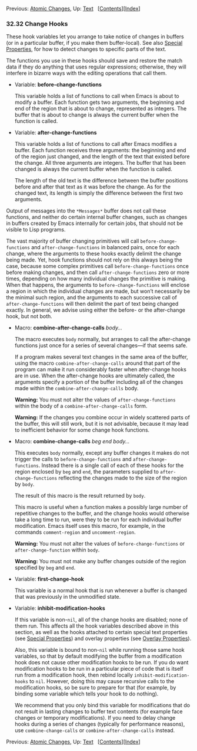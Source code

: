<!-- This is the GNU Emacs Lisp Reference Manual
corresponding to Emacs version 27.2.

Copyright (C) 1990-1996, 1998-2021 Free Software Foundation,
Inc.

Permission is granted to copy, distribute and/or modify this document
under the terms of the GNU Free Documentation License, Version 1.3 or
any later version published by the Free Software Foundation; with the
Invariant Sections being "GNU General Public License," with the
Front-Cover Texts being "A GNU Manual," and with the Back-Cover
Texts as in (a) below.  A copy of the license is included in the
section entitled "GNU Free Documentation License."

(a) The FSF's Back-Cover Text is: "You have the freedom to copy and
modify this GNU manual.  Buying copies from the FSF supports it in
developing GNU and promoting software freedom." -->

<!-- Created by GNU Texinfo 6.7, http://www.gnu.org/software/texinfo/ -->

Previous: [Atomic Changes](Atomic-Changes.html), Up: [Text](Text.html)   \[[Contents](index.html#SEC_Contents "Table of contents")]\[[Index](Index.html "Index")]

### 32.32 Change Hooks

These hook variables let you arrange to take notice of changes in buffers (or in a particular buffer, if you make them buffer-local). See also [Special Properties](Special-Properties.html), for how to detect changes to specific parts of the text.

The functions you use in these hooks should save and restore the match data if they do anything that uses regular expressions; otherwise, they will interfere in bizarre ways with the editing operations that call them.

*   Variable: **before-change-functions**

    This variable holds a list of functions to call when Emacs is about to modify a buffer. Each function gets two arguments, the beginning and end of the region that is about to change, represented as integers. The buffer that is about to change is always the current buffer when the function is called.

<!---->

*   Variable: **after-change-functions**

    This variable holds a list of functions to call after Emacs modifies a buffer. Each function receives three arguments: the beginning and end of the region just changed, and the length of the text that existed before the change. All three arguments are integers. The buffer that has been changed is always the current buffer when the function is called.

    The length of the old text is the difference between the buffer positions before and after that text as it was before the change. As for the changed text, its length is simply the difference between the first two arguments.

Output of messages into the `*Messages*` buffer does not call these functions, and neither do certain internal buffer changes, such as changes in buffers created by Emacs internally for certain jobs, that should not be visible to Lisp programs.

The vast majority of buffer changing primitives will call `before-change-functions` and `after-change-functions` in balanced pairs, once for each change, where the arguments to these hooks exactly delimit the change being made. Yet, hook functions should not rely on this always being the case, because some complex primitives call `before-change-functions` once before making changes, and then call `after-change-functions` zero or more times, depending on how many individual changes the primitive is making. When that happens, the arguments to `before-change-functions` will enclose a region in which the individual changes are made, but won’t necessarily be the minimal such region, and the arguments to each successive call of `after-change-functions` will then delimit the part of text being changed exactly. In general, we advise using either the before- or the after-change hook, but not both.

*   Macro: **combine-after-change-calls** *body…*

    The macro executes `body` normally, but arranges to call the after-change functions just once for a series of several changes—if that seems safe.

    If a program makes several text changes in the same area of the buffer, using the macro `combine-after-change-calls` around that part of the program can make it run considerably faster when after-change hooks are in use. When the after-change hooks are ultimately called, the arguments specify a portion of the buffer including all of the changes made within the `combine-after-change-calls` body.

    **Warning:** You must not alter the values of `after-change-functions` within the body of a `combine-after-change-calls` form.

    **Warning:** If the changes you combine occur in widely scattered parts of the buffer, this will still work, but it is not advisable, because it may lead to inefficient behavior for some change hook functions.

<!---->

*   Macro: **combine-change-calls** *beg end body…*

    This executes `body` normally, except any buffer changes it makes do not trigger the calls to `before-change-functions` and `after-change-functions`. Instead there is a single call of each of these hooks for the region enclosed by `beg` and `end`, the parameters supplied to `after-change-functions` reflecting the changes made to the size of the region by `body`.

    The result of this macro is the result returned by `body`.

    This macro is useful when a function makes a possibly large number of repetitive changes to the buffer, and the change hooks would otherwise take a long time to run, were they to be run for each individual buffer modification. Emacs itself uses this macro, for example, in the commands `comment-region` and `uncomment-region`.

    **Warning:** You must not alter the values of `before-change-functions` or `after-change-function` within `body`.

    **Warning:** You must not make any buffer changes outside of the region specified by `beg` and `end`.

<!---->

*   Variable: **first-change-hook**

    This variable is a normal hook that is run whenever a buffer is changed that was previously in the unmodified state.

<!---->

*   Variable: **inhibit-modification-hooks**

    If this variable is non-`nil`, all of the change hooks are disabled; none of them run. This affects all the hook variables described above in this section, as well as the hooks attached to certain special text properties (see [Special Properties](Special-Properties.html)) and overlay properties (see [Overlay Properties](Overlay-Properties.html)).

    Also, this variable is bound to non-`nil` while running those same hook variables, so that by default modifying the buffer from a modification hook does not cause other modification hooks to be run. If you do want modification hooks to be run in a particular piece of code that is itself run from a modification hook, then rebind locally `inhibit-modification-hooks` to `nil`. However, doing this may cause recursive calls to the modification hooks, so be sure to prepare for that (for example, by binding some variable which tells your hook to do nothing).

    We recommend that you only bind this variable for modifications that do not result in lasting changes to buffer text contents (for example face changes or temporary modifications). If you need to delay change hooks during a series of changes (typically for performance reasons), use `combine-change-calls` or `combine-after-change-calls` instead.

Previous: [Atomic Changes](Atomic-Changes.html), Up: [Text](Text.html)   \[[Contents](index.html#SEC_Contents "Table of contents")]\[[Index](Index.html "Index")]
